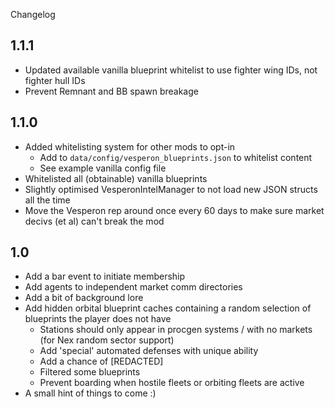 Changelog

1.1.1
---

- Updated available vanilla blueprint whitelist to use fighter wing IDs, not fighter hull IDs
- Prevent Remnant and BB spawn breakage

1.1.0
---

- Added whitelisting system for other mods to opt-in
    - Add to `data/config/vesperon_blueprints.json` to whitelist content
    - See example vanilla config file
- Whitelisted all (obtainable) vanilla blueprints
- Slightly optimised VesperonIntelManager to not load new JSON structs all the time
- Move the Vesperon rep around once every 60 days to make sure market decivs (et al) can't break the mod

1.0
---

- Add a bar event to initiate membership 
- Add agents to independent market comm directories
- Add a bit of background lore
- Add hidden orbital blueprint caches containing a random selection of blueprints the player does not have
    - Stations should only appear in procgen systems / with no markets (for Nex random sector support)
    - Add 'special' automated defenses with unique ability
    - Add a chance of \[REDACTED\]
    - Filtered some blueprints
    - Prevent boarding when hostile fleets or orbiting fleets are active
- A small hint of things to come :)